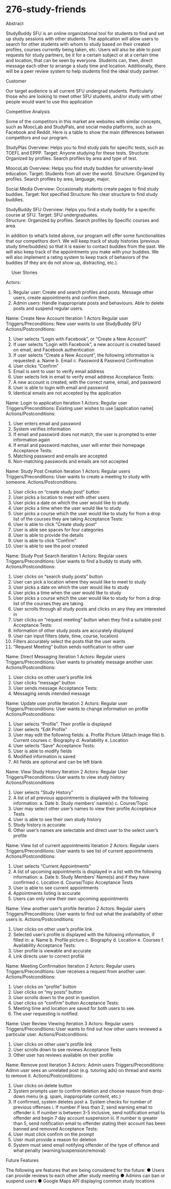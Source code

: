 # 276-study-friends

Abstract

StudyBuddy SFU is an online organizational tool for students to find and set up study sessions with other students. The application will allow users to search for other students with whom to study based on their created profiles, courses currently being taken, etc. Users will also be able to post requests for study partners, be it for a certain subject or at a certain time and location, that can be seen by everyone. Students can, then, direct message each other to arrange a study time and location. Additionally, there will be a peer review system to help students find the ideal study partner.

Customer

Our target audience is all current SFU undergrad students. Particularly those who are looking to meet other SFU students, and/or study with other people would want to use this application

Competitive Analysis

Some of the competitors in this market are websites with similar concepts, such as MoocLab and StudyPals, and social media platforms, such as Facebook and Reddit. Here is a table to show the main differences between competitors and our program. 

StudyPlas
  Overview: Helps you to find study pals for specific tests, such as TOEFL and EPPP.
  Target: Anyone studying for these tests. 
  Structure: Organized by profiles. Search profiles by area and type of test.

MoocoLab
  Overview: Helps you find study buddies for university-level education.
  Target: Students from all over the world.
  Structure: Organized by profiles. Search profiles by area, language, major.

Social Media
  Overview: Occasionally students create pages to find study buddies.
  Target: Not specified 
  Structure: No clear structure to find study buddies.

StudyBuddy SFU
  Overview: Helps you find a study buddy for a specific course at SFU. 
  Target: SFU undergraduates.  
  Structure: Organized by profiles. Search profiles by Specific courses and area.


In addition to what’s listed above, our program will offer some functionalities that our competitors don’t. We will keep track of study histories (previous study time/buddies) so that it is easier to contact buddies from the past. We will also keep track of the appointments you make with your buddies. We will also implement a rating system to keep track of behaviors of the buddies (if they are do not show up, distracting, etc.). 


 
User Stories

Actors:
1.	Regular user: Create and search profiles and posts. Message other users, create appointments and confirm them. 
2.	Admin users: Handle inappropriate posts and behaviours. Able to delete posts and suspend regular users.  


Name:	Create New Account
Iteration	1
Actors	Regular user
Triggers/Preconditions:	New user wants to use StudyBuddy SFU
Actions/Postconditions:
1.	User selects “Login with Facebook”, or “Create a New Account”
2.	If user selects “Login with Facebook”, a new account is created based on email, and Facebook authentication
3.	If user selects “Create a New Account”, the following information is requested:
    a.	Name
    b.	Email
    c.	Password & Password Confirmation
4.	User clicks “Confirm”
5.	Email is sent to user to verify email address
6.	User selects link in email to verify email address
Acceptance Tests:	
1.	A new account is created, with the correct name, email, and password
2.	User is able to login with email and password
3.	Identical emails are not accepted by the application


Name:	Login to application
Iteration	1
Actors:	Regular user
Triggers/Preconditions:	Existing user wishes to use [application name]
Actions/Postconditions:	
1.	User enters email and password
2.	System verifies information
3.	If email and password does not match, the user is prompted to enter information again
4.	If email and password matches, user will enter their homepage
Acceptance Tests:
1.	Matching password and emails are accepted
2.	Non-matching passwords and emails are not accepted


Name:	Study Post Creation
Iteration	1
Actors:	Regular users
Triggers/Preconditions:	User wants to create a meeting to study with someone.
Actions/Postconditions:	
1.	User clicks on “create study post” button
2.	User picks a location to meet with other users
3.	User picks a date on which the user would like to study.
4.	User picks a time when the user would like to study
5.	User picks a course which the user would like to study for from a drop list of the courses they are taking
Acceptance Tests:	
1.	User is able to click “Create study post”
2.	User is able see spaces for four categories 
3.	User is able to provide the details 
4.	User is able to click “Confirm”
5.	User is able to see the post created


Name:	Study Post Search
Iteration	1
Actors:	Regular users
Triggers/Preconditions:	User wants to find a buddy to study with.
Actions/Postconditions:
1.	User clicks on “search study posts” button
2.	User can pick a location where they would like to meet to study
3.	User picks a date on which the user would like to study
4.	User picks a time when the user would like to study
5.	User picks a course which the user would like to study for from a drop list of the courses they are taking
6.	User scrolls through all study posts and clicks on any they are interested in
7.	User clicks on “request meeting” button when they find a suitable post
Acceptance Tests:	
1.	Information of other study posts are accurately displayed
2.	User can input filters (date, time, course, location)
3.	Filters accurately select the posts that the user wants
4.	“Request Meeting” button sends notification to other user


Name:	Direct Messaging
Iteration	1
Actors:	Regular users
Triggers/Preconditions:	User wants to privately message another user.
Actions/Postconditions:	
1.	User clicks on other user’s profile link
2.	User clicks “message” button
3.	User sends message
Acceptance Tests:	
1.	Messaging sends intended message
 

Name:	Update user profile
Iteration	2
Actors:	Regular user
Triggers/Preconditions:	User wants to change information on profile
Actions/Postconditions:	
1.	User selects “Profile”. Their profile is displayed
2.	User selects “Edit Profile”
3.	User may edit the following fields:
a.	Profile Picture (Attach image file)
b.	Current courses
c.	Biography
d.	Availability
e.	Location
4.	User selects “Save”
Acceptance Tests:	
1.	User is able to modify fields
2.	Modified information is saved
3.	All fields are optional and can be left blank


Name:	View Study History
Iteration	2
Actors:	Regular User
Triggers/Preconditions:	User wants to view study history
Actions/Postconditions	
1.	User selects “Study History”
2.	A list of all previous appointments is displayed with the following information:
    a.	Date
    b.	Study members’ name(s)
    c.	Course/Topic
3.	User may select other user’s names to view their profile
Acceptance Tests	
1.	User is able to see their own study history
2.	Study history is accurate
3.	Other user’s names are selectable and direct user to the select user’s profile


Name:	View list of current appointments
Iteration	2
Actors:	Regular users
Triggers/Preconditions:	User wants to see list of current appointments
Actions/Postconditions:	
1.	User selects “Current Appointments”
2.	A list of upcoming appointments is displayed in a list with the following information:
    a.	Date
    b.	Study Members’ Name(s) and if they have confirmed
    c.	Location
    d.	Course/Topic
Acceptance Tests	
1.	User is able to see current appointments
2.	Appointments listing is accurate
3.	Users can only view their own upcoming appointments


Name:	View another user’s profile
Iteration	2
Actors:	Regular users
Triggers/Preconditions:	User wants to find out what the availability of other users is.
Actions/Postconditions:	
1.	User clicks on other user’s profile link
2.	Selected user’s profile is displayed with the following information, if filled in:
    a.	Name
    b.	Profile picture
    c.	Biography
    d.	Location
    e.	Courses
    f.	Availability
Acceptance Tests:	
1.	User profile is viewable and accurate
2.	Link directs user to correct profile


Name:	Meeting Confirmation
Iteration	2
Actors:	Regular users
Triggers/Preconditions:	User receives a request from another user.
Actions/Postconditions:	
1.	User clicks on “profile” button
2.	User clicks on “my posts” button
3.	User scrolls down to the post in question.
4.	User clicks on “confirm” button
Acceptance Tests:	
1.	Meeting time and location are saved for both users to see.
2.	The user requesting is notified. 


Name:	User Review Viewing
Iteration	3
Actors:	Regular users
Triggers/Preconditions:	User wants to find out how other users reviewed a particular user.
Actions/Postconditions:	
1.	User clicks on other user’s profile link
2.	User scrolls down to see reviews
Acceptance Tests	
1.	Other user has reviews available on their profile


Name:	Remove post
Iteration	3
Actors:	Admin users
Triggers/Preconditions:	Admin user sees an unrelated post (e.g. tutoring ads) on thread and wants to remove it.
Actions/Postconditions:	
1.	User clicks on delete button
2.	System prompts user to confirm deletion and choose reason from drop-down menu (e.g. spam, inappropriate content, etc.)
3.	If confirmed, system deletes post
    a.	System checks for number of previous offenses
        i.	If number if less than 2, send warning email to offender
        ii.	If number is between 3-5 inclusive, send notification email to offender and begin 7 day account suspension
        iii.	If number is greater than 5, send notification email to offender stating their account has been banned and removed
Acceptance Tests:	
1.	User must click confirm on the prompt
2.	User must provide a reason for deletion
3.	System must send email notifying offender of the type of offence and what penalty (warning/suspension/removal)


Future Features

The following are features that are being considered for the future:
●	Users can provide reviews to each other after study meeting
●	Admins can ban or suspend users
●	Google Maps API displaying common study locations


